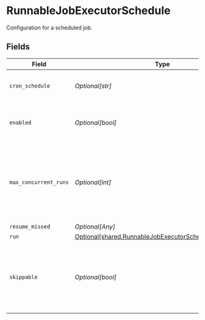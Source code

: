# RunnableJobExecutorSchedule

Configuration for a scheduled job.


## Fields

| Field                                                                                                                        | Type                                                                                                                         | Required                                                                                                                     | Description                                                                                                                  |
| ---------------------------------------------------------------------------------------------------------------------------- | ---------------------------------------------------------------------------------------------------------------------------- | ---------------------------------------------------------------------------------------------------------------------------- | ---------------------------------------------------------------------------------------------------------------------------- |
| `cron_schedule`                                                                                                              | *Optional[str]*                                                                                                              | :heavy_minus_sign:                                                                                                           | A cron schedule on which to run this job.                                                                                    |
| `enabled`                                                                                                                    | *Optional[bool]*                                                                                                             | :heavy_minus_sign:                                                                                                           | Determines whether or not this schedule is enabled.                                                                          |
| `max_concurrent_runs`                                                                                                        | *Optional[int]*                                                                                                              | :heavy_minus_sign:                                                                                                           | The maximum number of instances that may be running of this scheduled job at any given time.                                 |
| `resume_missed`                                                                                                              | *Optional[Any]*                                                                                                              | :heavy_minus_sign:                                                                                                           | N/A                                                                                                                          |
| `run`                                                                                                                        | [Optional[shared.RunnableJobExecutorScheduleRunSettings]](undefined/models/shared/runnablejobexecutorschedulerunsettings.md) | :heavy_minus_sign:                                                                                                           | N/A                                                                                                                          |
| `skippable`                                                                                                                  | *Optional[bool]*                                                                                                             | :heavy_minus_sign:                                                                                                           | Skippable jobs can be delayed, up to their next run time, if the system is hitting concurrency limits.                       |